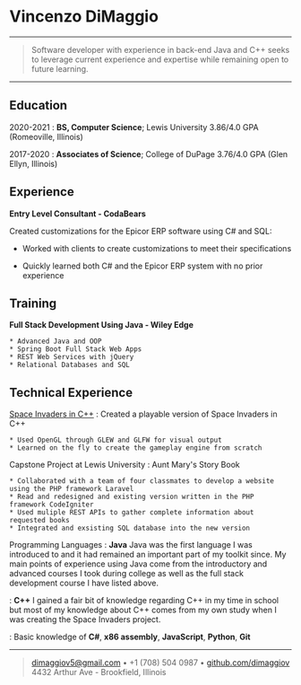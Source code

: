 
Vincenzo DiMaggio 
============

----

> Software developer with experience in back-end Java and C++ seeks to 
> leverage current experience and expertise while remaining open to future learning.  

----

Education
---------

2020-2021 
:   **BS, Computer Science**; Lewis University  3.86/4.0 GPA  (Romeoville, Illinois) 

2017-2020
:   **Associates of Science**; College of DuPage  3.76/4.0 GPA  (Glen Ellyn, Illinois) 

Experience
----------

**Entry Level Consultant - CodaBears**

Created customizations for the Epicor ERP software using C# and SQL:

* Worked with clients to create customizations to meet their specifications

* Quickly learned both C# and the Epicor ERP system with no prior experience

Training
--------

**Full Stack Development Using Java - Wiley Edge**

    * Advanced Java and OOP
    * Spring Boot Full Stack Web Apps 
    * REST Web Services with jQuery
    * Relational Databases and SQL

Technical Experience
--------------------

[Space Invaders in C++](https://github.com/dimaggiov/SpaceInvaders)
:   Created a playable version of Space Invaders in C++

    * Used OpenGL through GLEW and GLFW for visual output 
    * Learned on the fly to create the gameplay engine from scratch

Capstone Project at Lewis University
:   Aunt Mary's Story Book

    * Collaborated with a team of four classmates to develop a website using the PHP framework Laravel
    * Read and redesigned and existing version written in the PHP framework CodeIgniter
    * Used muliple REST APIs to gather complete information about requested books    
    * Integrated and exsisting SQL database into the new version

Programming Languages
:   **Java** Java was the first language I was introduced to and it had remained
    an important part of my toolkit since. My main points of experience using Java
    come from the introductory and advanced courses I took during college as well as
    the full stack development course I have listed above.

:   **C++** I gained a fair bit of knowledge regarding C++ in my time in school
    but most of my knowledge about C++ comes from my own study when I was creating the 
    Space Invaders project.

:   Basic knowledge of **C#**, **x86 assembly**, **JavaScript**, **Python**, **Git**

----

> <dimaggiov5@gmail.com> • +1 (708) 504 0987 • [github.com/dimaggiov](https://github.com/dimaggiov)\
> 4432 Arthur Ave - Brookfield, Illinois
